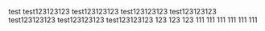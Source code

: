 test
test123123123
test123123123
test123123123
test123123123
test123123123
test123123123
test123123123
123
123
123
111
111
111
111
111
111
